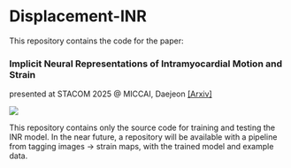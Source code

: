 
# Displacement-INR

This repository contains the code for the paper:

### Implicit Neural Representations of Intramyocardial Motion and Strain

presented at STACOM 2025 @ MICCAI, Daejeon [[Arxiv]](https://doi.org/10.48550/arXiv.2509.09004)

![](https://github.com/andrewjackbell/DINR-STACOM/blob/main/dinr.png)

This repository contains only the source code for training and testing the INR model. In the near future, a repository will be available with a pipeline from tagging images -> strain maps, with the trained model and example data.